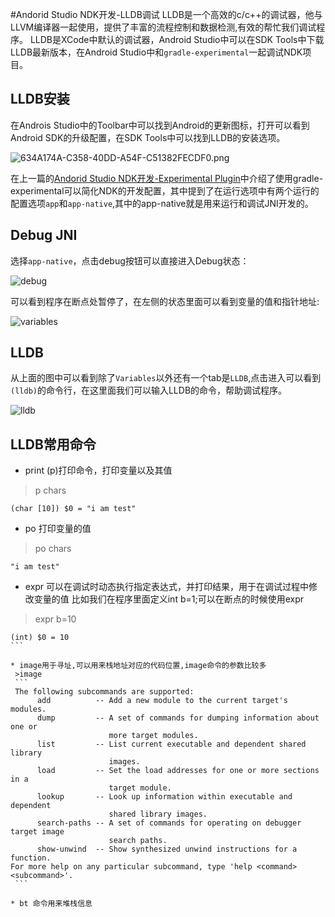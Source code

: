 #Andorid Studio NDK开发-LLDB调试
LLDB是一个高效的c/c++的调试器，他与LLVM编译器一起使用，提供了丰富的流程控制和数据检测,有效的帮忙我们调试程序。
LLDB是XCode中默认的调试器，Android Studio中可以在SDK Tools中下载LLDB最新版本，在Android Studio中和`gradle-experimental`一起调试NDK项目。

## LLDB安装
在Androis Studio中的Toolbar中可以找到Android的更新图标，打开可以看到Android SDK的升级配置，在SDK Tools中可以找到LLDB的安装选项。

![634A174A-C358-40DD-A54F-C51382FECDF0.png](http://upload-images.jianshu.io/upload_images/22188-e998f2f638af115e.png?imageMogr2/auto-orient/strip%7CimageView2/2/w/1240)


在上一篇的[Andorid Studio NDK开发-Experimental Plugin](http://www.jianshu.com/p/dc63d8997df2)中介绍了使用gradle-experimental可以简化NDK的开发配置，其中提到了在运行选项中有两个运行的配置选项`app`和`app-native`,其中的app-native就是用来运行和调试JNI开发的。

## Debug JNI
选择`app-native`，点击debug按钮可以直接进入Debug状态：

![debug](http://upload-images.jianshu.io/upload_images/22188-b7f5571df9640a3d.png?imageMogr2/auto-orient/strip%7CimageView2/2/w/1240)

可以看到程序在断点处暂停了，在左侧的状态里面可以看到变量的值和指针地址:

![variables](http://upload-images.jianshu.io/upload_images/22188-a15de7514a8e34b3.png?imageMogr2/auto-orient/strip%7CimageView2/2/w/1240)


## LLDB
从上面的图中可以看到除了`Variables`以外还有一个tab是`LLDB`,点击进入可以看到`(lldb)`的命令行，在这里面我们可以输入LLDB的命令，帮助调试程序。

![lldb](http://upload-images.jianshu.io/upload_images/22188-d989d52be1d54e6a.png?imageMogr2/auto-orient/strip%7CimageView2/2/w/1240)


## LLDB常用命令
* print (p)打印命令，打印变量以及其值
> p chars
```
(char [10]) $0 = "i am test"
```
* po 打印变量的值
>po chars
```
"i am test"
```
* expr 可以在调试时动态执行指定表达式，并打印结果，用于在调试过程中修改变量的值
比如我们在程序里面定义int b=1;可以在断点的时候使用expr
>expr b=10
```
(int) $0 = 10
``` 

* image用于寻址,可以用来栈地址对应的代码位置,image命令的参数比较多
 >image
 ```
 The following subcommands are supported:
      add          -- Add a new module to the current target's modules.
      dump         -- A set of commands for dumping information about one or
                      more target modules.
      list         -- List current executable and dependent shared library
                      images.
      load         -- Set the load addresses for one or more sections in a
                      target module.
      lookup       -- Look up information within executable and dependent
                      shared library images.
      search-paths -- A set of commands for operating on debugger target image
                      search paths.
      show-unwind  -- Show synthesized unwind instructions for a function.
For more help on any particular subcommand, type 'help <command> <subcommand>'.
 ```

* bt 命令用来堆栈信息

